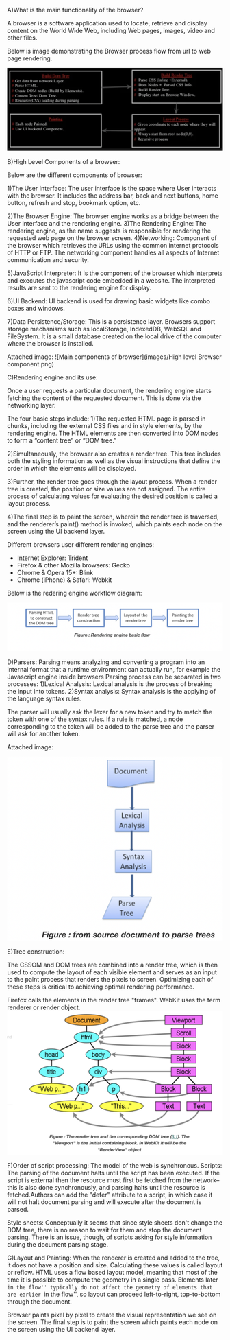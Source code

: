 A)What is the main functionality of the browser?

A browser is a software application used to locate, retrieve and display content on the World Wide Web, 
including Web pages, images, video and other files.

Below is image demonstrating the Browser process flow from url to web page rendering.

![browser-workflow](images/browser-flow.png)



B)High Level Components of a browser:

Below are the different components of browser:

1)The User Interface: The user interface is the space where User interacts with the browser. It includes the address bar, back and next buttons, home button, refresh and stop, bookmark option, etc.

2)The Browser Engine: The browser engine works as a bridge between the User interface and the rendering engine. 
3)The Rendering Engine: The rendering engine, as the name suggests is responsible for rendering the requested web page on the browser screen. 
4)Networking: Component of the browser which retrieves the URLs using the common internet protocols of HTTP or FTP. The networking component handles all aspects of Internet communication and security. 

5)JavaScript Interpreter: It is the component of the browser which interprets and executes the javascript code embedded in a website. The interpreted results are sent to the rendering engine for display. 

6)UI Backend: UI backend is used for drawing basic widgets like combo boxes and windows.

7)Data Persistence/Storage: This is a persistence layer. Browsers support storage mechanisms such as localStorage, IndexedDB, WebSQL and FileSystem. It is a small database created on the local drive of the computer where the browser is installed.

Attached image:
![Main components of browser](images/High level Browser component.png)



C)Rendering engine and its use:

Once a user requests a particular document, the rendering engine starts fetching the content of the requested document. This is done via the networking layer. 

The four basic steps include:
1)The requested HTML page is parsed in chunks, including the external CSS files and in style elements, by the rendering engine. The HTML elements are then converted into DOM nodes to form a “content tree” or “DOM tree.”

2)Simultaneously, the browser also creates a render tree. This tree includes both the styling information as well as the visual instructions that define the order in which the elements will be displayed.

3)Further, the render tree goes through the layout process. When a render tree is created, the position or size values are not assigned. The entire process of calculating values for evaluating the desired position is called a layout process. 

4)The final step is to paint the screen, wherein the render tree is traversed, and the renderer’s paint() method is invoked, which paints each node on the screen using the UI backend layer.

Different browsers user different rendering engines:
* Internet Explorer: Trident
* Firefox & other Mozilla browsers: Gecko
* Chrome & Opera 15+: Blink
*  Chrome (iPhone) & Safari: Webkit

Below is the redering engine workflow diagram:

![browser-workflow](images/render-engine.png)


D)Parsers:
Parsing means analyzing and converting a program into an internal format that a runtime environment can actually run, for example the Javascript engine inside browsers
Parsing process can be separated in two processes:
1)Lexical Analysis: Lexical analysis is the process of breaking the input into tokens.
2)Syntax analysis: Syntax analysis is the applying of the language syntax rules.

The parser will usually ask the lexer for a new token and try to match the token with one of the syntax rules. If a rule is matched, a node corresponding to the token will be added to the parse tree and the parser will ask for another token.

Attached image:

![parse-tree](images/parse.png)



E)Tree construction:

The CSSOM and DOM trees are combined into a render tree, which is then used to compute the layout of each visible element and serves as an input to the paint process that renders the pixels to screen. Optimizing each of these steps is critical to achieving optimal rendering performance.

Firefox calls the elements in the render tree "frames". WebKit uses the term renderer or render object.
![tree-construction](images/render-tree.png)



F)Order of script processing:
The model of the web is synchronous.
Scripts:
The parsing of the document halts until the script has been executed. If the script is external then the resource must first be fetched from the network–this is also done synchronously, and parsing halts until the resource is fetched.Authors can add the "defer" attribute to a script, in which case it will not halt document parsing and will execute after the document is parsed.

Style sheets:
Conceptually it seems that since style sheets don't change the DOM tree, there is no reason to wait for them and stop the document parsing. There is an issue, though, of scripts asking for style information during the document parsing stage.



G)Layout and Painting:
When the renderer is created and added to the tree, it does not have a position and size. Calculating these values is called layout or reflow.
HTML uses a flow based layout model, meaning that most of the time it is possible to compute the geometry in a single pass. Elements later ``in the flow'' typically do not affect the geometry of elements that are earlier ``in the flow'', so layout can proceed left-to-right, top-to-bottom through the document. 

Browser paints pixel by pixel to create the visual representation we see on the screen.
The final step is to paint the screen which paints each node on the screen using the UI backend layer.


